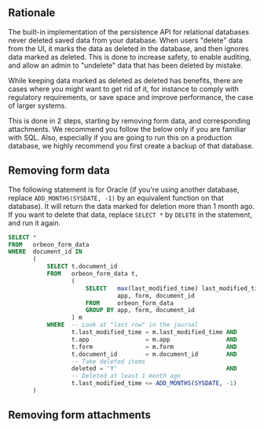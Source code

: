 ## Rationale

The built-in implementation of the persistence API for relational databases never deleted saved data from your database. When users "delete" data from the UI, it marks the data as deleted in the database, and then ignores data marked as deleted. This is done to increase safety, to enable auditing, and allow an admin to "undelete" data that has been deleted by mistake.

While keeping data marked as deleted as deleted has benefits, there are cases where you might want to get rid of it, for instance to comply with regulatory requirements, or save space and improve performance, the case of larger systems.

This is done in 2 steps, starting by removing form data, and corresponding attachments. We recommend you follow the below only if you are familiar with SQL. Also, especially if you are going to run this on a production database, we highly recommend you first create a backup of that database.

## Removing form data

The following statement is for Oracle (if you're using another database, replace `ADD_MONTHS(SYSDATE, -1)` by an equivalent function on that database). It will return the data marked for deletion more than 1 month ago. If you want to delete that data, replace `SELECT *` by `DELETE` in the statement, and run it again.

```sql
SELECT *
FROM   orbeon_form_data
WHERE  document_id IN
       (
           SELECT t.document_id
           FROM   orbeon_form_data t,
                  (
                      SELECT   max(last_modified_time) last_modified_time,
                               app, form, document_id
                      FROM     orbeon_form_data
                      GROUP BY app, form, document_id
                  ) m
           WHERE  -- Look at "last row" in the journal                                                                                                                                                                                                                                                         
                  t.last_modified_time = m.last_modified_time AND
                  t.app                = m.app                AND
                  t.form               = m.form               AND
                  t.document_id        = m.document_id        AND
                  -- Take deleted items                                                                                                                                                                                                                                                                        
                  deleted = 'Y'                               AND
                  -- Deleted at least 1 month ago                                                                                                                                                                                                                                                              
                  t.last_modified_time <= ADD_MONTHS(SYSDATE, -1)
       )
```

## Removing form attachments
